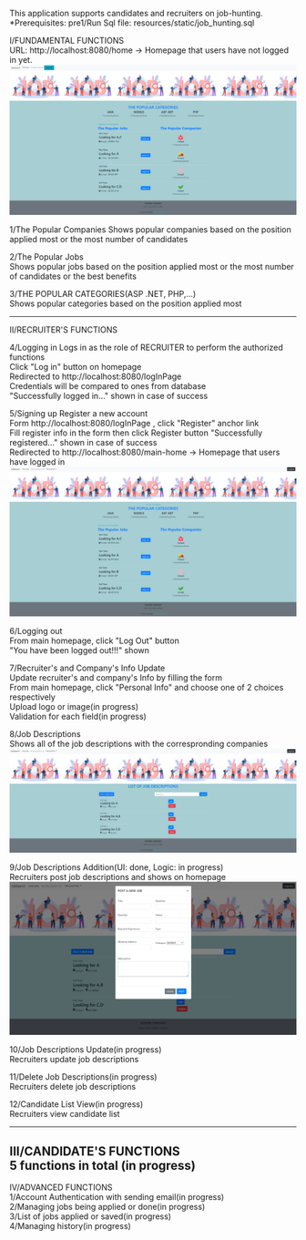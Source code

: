 This application supports candidates and recruiters on job-hunting.
*Prerequisites:
pre1/Run Sql file: resources/static/job_hunting.sql

I/FUNDAMENTAL FUNCTIONS  
URL: http://localhost:8080/home  -> Homepage that users have not logged in yet.
![img_2.png](img_2.png)

1/The Popular Companies
Shows popular companies based on the position applied most or the most number of candidates  

2/The Popular Jobs  
Shows popular jobs based on the position applied most or the most number of candidates or the best benefits

3/THE POPULAR CATEGORIES(ASP .NET, PHP,...)  
Shows popular categories based on the position applied most

---
II/RECRUITER'S FUNCTIONS  

4/Logging in
Logs in as the role of RECRUITER to perform the authorized functions   
Click "Log in" button on homepage  
Redirected to http://localhost:8080/logInPage  
Credentials will be compared to ones from database  
"Successfully logged in..." shown in case of success  

5/Signing up
Register a new account  
Form http://localhost:8080/logInPage , click "Register" anchor link   
Fill register info in the form then click Register button
"Successfully registered..." shown in case of success   
Redirected to http://localhost:8080/main-home -> Homepage that users have logged in  
![img_4.png](img_4.png)

6/Logging out  
From main homepage, click "Log Out" button  
"You have been logged out!!!" shown

7/Recruiter's and Company's Info Update  
Update recruiter's and company's Info by filling the form  
From main homepage, click "Personal Info" and choose one of 2 choices respectively  
Upload logo or image(in progress)  
Validation for each field(in progress)  

8/Job Descriptions  
Shows all of the job descriptions with the correspronding companies
![img_5.png](img_5.png)

9/Job Descriptions Addition(UI: done, Logic: in progress)  
Recruiters post job descriptions and shows on homepage
![img_7.png](img_7.png)

10/Job Descriptions Update(in progress)  
Recruiters update job descriptions

11/Delete Job Descriptions(in progress)  
Recruiters delete job descriptions

12/Candidate List View(in progress)  
Recruiters view candidate list

---
III/CANDIDATE'S FUNCTIONS  
5 functions in total (in progress)
---
IV/ADVANCED FUNCTIONS  
1/Account Authentication with sending email(in progress)  
2/Managing jobs being applied or done(in progress)  
3/List of jobs applied or saved(in progress)  
4/Managing history(in progress)
